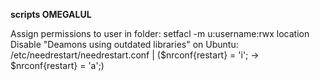 **scripts OMEGALUL**

Assign permissions to user in folder: setfacl -m u:username:rwx location
Disable "Deamons using outdated libraries" on Ubuntu: /etc/needrestart/needrestart.conf | ($nrconf{restart} = 'i'; -> $nrconf{restart} = 'a';)
